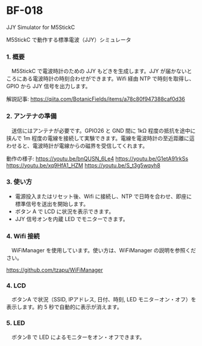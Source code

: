 # BF-018
JJY Simulator for M5StickC

M5StickC で動作する標準電波（JJY）シミュレータ

### 1. 概要
　M5StickC で電波時計のための JJY もどきを生成します。JJY が届かないところにある電波時計の時刻合わせができます。Wifi 経由 NTP で時刻を取得し、GPIO から JJY 信号を出力します。
 
解説記事:
https://qiita.com/BotanicFields/items/a78c80f947388caf0d36

### 2. アンテナの準備
　送信にはアンテナが必要です。GPIO26 と GND 間に 1kΩ 程度の抵抗を途中に挟んで 1m 程度の電線を接続して実験できます。電線を電波時計の至近距離に這わせると、電波時計が電線からの磁界を受信してくれます。

動作の様子:
https://youtu.be/bnQUSN_6Le4
https://youtu.be/G1etA91rkSs
https://youtu.be/xq9HfA1_HZM
https://youtu.be/S_t3g5wqyh8

### 3. 使い方

- 電源投入またはリセット後、Wifi に接続し、NTP で日時を合わせ、即座に標準信号を送出を開始します。 
- ボタン A で LCD に状況を表示できます。
- JJY 信号オンを内蔵 LED でモニターできます。

### 4. Wifi 接続
　WiFiManager を使用しています。使い方は、WiFiManager の説明を参照ください。

https://github.com/tzapu/WiFiManager

### 4. LCD
　ボタンA で状況（SSID, IPアドレス, 日付、時刻, LED モニタ－オン・オフ）を表示します。約 5 秒で自動的に表示が消えます。

### 5. LED
　ボタンB で LED によるモニターをオン・オフできます。

